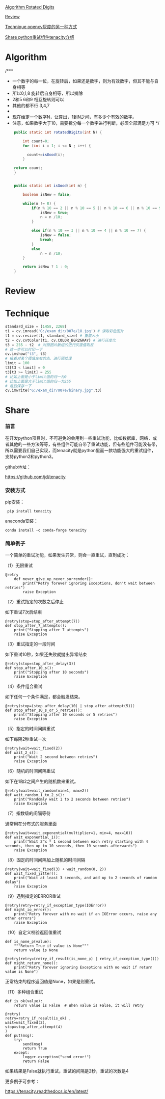
 [Algorithm Rotated Digits](#algorithm)

 [Review](#review)

 [Technique opencv灰度的另一种方式](#technique)

 [Share python重试组件tenacity介绍](#share)


# Algorithm

/***
 * 一个数字的每一位，在旋转后，如果还是数字，则为有效数字，但其不能与自身相等
 * 所以0,1,8 旋转后自身相等，所以排除
 * 2和5 6和9 相互旋转则可以
 * 其他的都不行 3,4,7
 *
 * 现在给定一个数字N，让算出，1到N之间，有多少个有效的数字。
 * 注意，如果数字大于10，需要拆分每一个数字进行判断，必须全部满足方可
 */
```java
    public static int rotatedDigits(int N) {

        int count=0;
        for (int i = 1; i <= N ; i++) {

          count+=isGood(i);
        }

    return count;
    }


    public static int isGood(int n) {

        boolean isNew = false;

        while(n != 0) {
            if(n % 10 == 2 || n % 10 == 5 || n % 10 == 6 || n % 10 == 9) {
                isNew = true;
                n = n /10;
            }

            else if(n % 10 == 3 || n % 10 == 4 || n % 10 == 7) {
                isNew = false;
                break;
            }
            else
                n = n /10;
        }

        return isNew ? 1 : 0;
    }
```


# Review


# Technique

```python
standard_size = (1458, 2268)
t1 = cv.imread('G:/exam_dir/007e/18.jpg') # 读取彩色图片
t1 = cv.resize(t1, standard_size) # 重置大小
t2 = cv.cvtColor(t1, cv.COLOR_BGR2GRAY) # 进行灰度化
t3 = 255 - t2  # 对原图片数组的进行灰度值取反
# 这一步可以打印一下
cv.imshow("t3", t3)
# 接着对某个阈值左右的点，进行预处理
limit = 100
t3[t3 < limit] = 0
t3[t3 >= limit] = 255
# 比如上面是小于limit值的归一为0
# 比如上面是大于limit值的归一为255
# 最后保存一下
cv.imwrite("G:/exam_dir/007e/binary.jpg",t3)
```


# Share

### 前言
在开发python项目时，不可避免的会用到一些重试功能，比如数据库，网络，或者其他的一些方法等等，有些组件可能自带了重试功能，但有些组件可能没有带，所以需要我们自己实现，而tenacity就是python里面一款功能强大的重试组件，支持python2和python3。

github地址：

https://github.com/jd/tenacity

### 安装方式

pip安装：


```
 pip install tenacity
```

anaconda安装：

```
conda install -c conda-forge tenacity 
```


### 简单例子
一个简单的重试功能，如果发生异常，则会一直重试，直到成功：

（1）无限重试
```
@retry
    def never_give_up_never_surrender():
        print("Retry forever ignoring Exceptions, don't wait between retries")
        raise Exception
```

（2）重试指定的次数之后停止

如下重试7次后结束

```
@retry(stop=stop_after_attempt(7))
def stop_after_7_attempts():
    print("Stopping after 7 attempts")
    raise Exception
```

（3）重试指定的一段时间

如下重试10秒，如果还失败就抛出异常结束

```
@retry(stop=stop_after_delay(3))
def stop_after_10_s():
    print("Stopping after 10 seconds")
    raise Exception

```

（4）条件组合重试

如下任何一个条件满足，都会触发结束。

```
@retry(stop=(stop_after_delay(10) | stop_after_attempt(5)))
def stop_after_10_s_or_5_retries():
    print("Stopping after 10 seconds or 5 retries")
    raise Exception
```

（5）指定的时间间隔重试

如下每隔2秒重试一次

```
@retry(wait=wait_fixed(2))
def wait_2_s():
    print("Wait 2 second between retries")
    raise Exception
```


（6）随机的时间间隔重试

如下在1和2之间产生的随机数来重试。

```
@retry(wait=wait_random(min=1, max=2))
def wait_random_1_to_2_s():
    print("Randomly wait 1 to 2 seconds between retries")
    raise Exception
```

（7）指数级的间隔等待

通常用在分布式的服务里面

```
@retry(wait=wait_exponential(multiplier=1, min=4, max=10))
def wait_exponential_1():
    print("Wait 2^x * 1 second between each retry starting with 4 seconds, then up to 10 seconds, then 10 seconds afterwards")
    raise Exception
```

（8）固定的时间间隔加上随机的时间间隔


```
@retry(wait=wait_fixed(3) + wait_random(0, 2))
def wait_fixed_jitter():
    print("Wait at least 3 seconds, and add up to 2 seconds of random delay")
    raise Exception
```

（9）遇到指定的ERROR重试


```
@retry(retry=retry_if_exception_type(IOError))
def might_io_error():
    print("Retry forever with no wait if an IOError occurs, raise any other errors")
    raise Exception
```

（10）自定义校验返回值重试


```
def is_none_p(value):
    """Return True if value is None"""
    return value is None

@retry(retry=(retry_if_result(is_none_p) | retry_if_exception_type()))
def might_return_none():
    print("Retry forever ignoring Exceptions with no wait if return value is None")
```

正常结束的程序返回值是None，如果是则重试。


（11）多种组合重试


```
def is_ok(value):
    return value is False  # When value is False, it will retry

@retry(
retry=retry_if_result(is_ok) ,
wait=wait_fixed(2),
stop=stop_after_attempt(4)
)
def put(msg):
    try:
        send(msg)
        return True
    except:
        logger.exception("send error!")
        return False

```

如果结果是False就执行重试，重试的间隔是2秒，重试的次数是4

更多例子可参考：

https://tenacity.readthedocs.io/en/latest/



